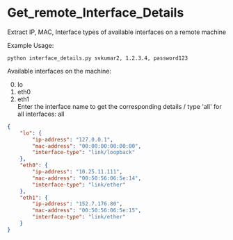 # Get_remote_Interface_Details
Extract IP, MAC, Interface types of available interfaces on a remote machine  

Example Usage:  

`python interface_details.py svkumar2, 1.2.3.4, password123`  

Available interfaces on the machine:  

0) lo  
1) eth0  
2) eth1  
Enter the interface name to get the corresponding details / type 'all' for all interfaces: all  
```json output
{
    "lo": {
        "ip-address": "127.0.0.1",
        "mac-address": "00:00:00:00:00:00",
        "interface-type": "link/loopback"
    },
    "eth0": {
        "ip-address": "10.25.11.111",
        "mac-address": "00:50:56:06:5e:14",
        "interface-type": "link/ether"
    },
    "eth1": {
        "ip-address": "152.7.176.80",
        "mac-address": "00:50:56:06:5e:15",
        "interface-type": "link/ether"
    }
}  
```
